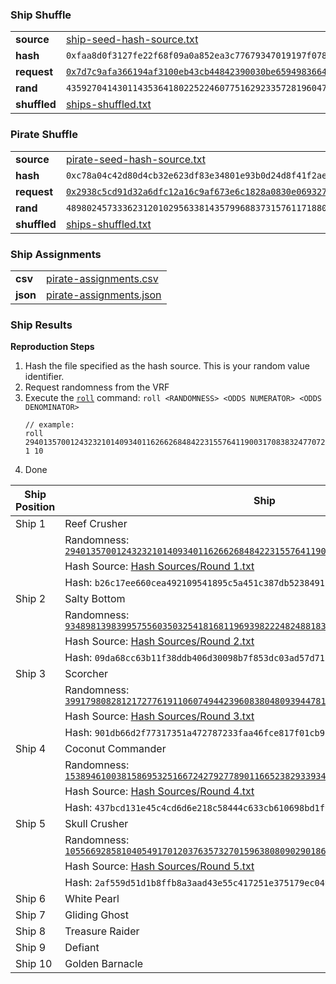 ### Ship Shuffle

|||
|---|---|
| **source** | [ship-seed-hash-source.txt](./ship-seed-hash-source.txt) |
| **hash** | `0xfaa8d0f3127fe22f68f09a0a852ea3c77679347019197f07815f3e6dd67efb8e` |
| **request** | [`0x7d7c9afa366194af3100eb43cb44842390030be659498366404e0c3f09082793`](https://etherscan.io/tx/0x7d7c9afa366194af3100eb43cb44842390030be659498366404e0c3f09082793) |
| **rand** | `43592704143011435364180225224607751629233572819604777517530508486652778690860a` |
| **shuffled** | [ships-shuffled.txt](./ships-shuffled.txt) |

### Pirate Shuffle

|||
|---|---|
| **source** | [pirate-seed-hash-source.txt](./pirate-seed-hash-source.txt) |
| **hash** | `0xc78a04c42d80d4cb32e623df83e34801e93b0d24d8f41f2aed381a29255be196` |
| **request** | [`0x2938c5cd91d32a6dfc12a16c9af673e6c1828a0830e0693274e6f4a30aecd339`](https://etherscan.io/tx/0x2938c5cd91d32a6dfc12a16c9af673e6c1828a0830e0693274e6f4a30aecd339) |
| **rand** | `48980245733362312010295633814357996883731576117188012338804232643504882592603` |
| **shuffled** | [ships-shuffled.txt](./ships-shuffled.txt) |

### Ship Assignments
|||
|---|---|
| **csv** | [pirate-assignments.csv](./pirate-assignments.csv) |
| **json** | [pirate-assignments.json](./pirate-assignments.json)

### Ship Results

**Reproduction Steps**

1. Hash the file specified as the hash source. This is your random value identifier.
2. Request randomness from the VRF
3. Execute the [`roll`](../scripts/roll) command: `roll <RANDOMNESS> <ODDS NUMERATOR> <ODDS DENOMINATOR>`
	```
	// example:
	roll 29401357001243232101409340116266268484223155764119003170838324770726389200946 1 10
	```
4. Done

| Ship Position | Ship | Result |
|---|---|---|
| Ship 1 | Reef Crusher | **SUNK** |
| | Randomness: [`29401357001243232101409340116266268484223155764119003170838324770726389200946`](https://etherscan.io/tx/0x26caed7782c874ba39f4132b1bae47ec8e894b37fd84a35d8b525b433252b77d) |
| | Hash Source: [Hash Sources/Round 1.txt](./Hash%20Sources/Round%201.txt) |
| | Hash: `b26c17ee660cea492109541895c5a451c387db52384911cf8a80471ece475af1` |
| Ship 2 | Salty Bottom | **SUNK** |
| | Randomness: [`93489813983995755603503254181681196939822248248818314025822544981779801577905`](https://etherscan.io/tx/0x6db2a47162c41da8d4a8089dc6b2f4ba3a3a661cc36c165c2ae5a47ed363cbd3) |
| | Hash Source: [Hash Sources/Round 2.txt](./Hash%20Sources/Round%202.txt) |
| | Hash: `09da68cc63b11f38ddb406d30098b7f853dc03ad57d715a333705c3569429931` |
| Ship 3 | Scorcher | **SUNK** |
| | Randomness: [`39917980828121727761911060749442396083804809394478101440406467716447895530513`](https://etherscan.io/tx/0x650520fe233a63bcedca3ebc6a3d58d5c46b3c03b5dd0a1c90d03fc8bc3eec26) |
| | Hash Source: [Hash Sources/Round 3.txt](./Hash%20Sources/Round%203.txt) |
| | Hash: `901db66d2f77317351a472787233faa46fce817f01cb99198643a346012ab1d1` |
| Ship 4 | Coconut Commander | **SUNK** |
| | Randomness: [`15389461003815869532516672427927789011665238293393477938936410757844262247144`](https://etherscan.io/tx/0x2ec0db5d30fe25a8c4dff300ab5e3ab75681bb6802d3067205e86b4b4ecb6d47) |
| | Hash Source: [Hash Sources/Round 4.txt](./Hash%20Sources/Round%204.txt) |
| | Hash: `437bcd131e45c4cd6d6e218c58444c633cb610698bd1f91752666a3ecc271b21` |
| Ship 5 | Skull Crusher | **SUNK** |
| | Randomness: [`105566928581040549170120376357327015963808090290186774611704897982415943520361`](https://etherscan.io/tx/0x3f7fd2b679e689e677ba402a17ff9fbd7ce218f1ab153bb045a20150673876d3) |
| | Hash Source: [Hash Sources/Round 5.txt](./Hash%20Sources/Round%205.txt) |
| | Hash: `2af559d51d1b8ffb8a3aad43e55c417251e375179ec049d3dd2d11359986033e` |
| Ship 6 | White Pearl | | |
| Ship 7 | Gliding Ghost | | |
| Ship 8 | Treasure Raider | | |
| Ship 9 | Defiant | | |
| Ship 10 | Golden Barnacle | | |
